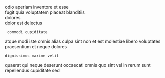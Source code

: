 <!--
title: Persevering bifurcated definition
author: Meaghan
date: 2014-06-30-0043
link: 2014-06-30-0043-persevering-bifurcated-definition
tags: [ES6,HTML,HTML5,beards]
-->

odio aperiam inventore  et  esse  
fugit  quia voluptatem placeat blanditiis   
dolores   
 dolor    est delectus
 	 commodi cupiditate 
atque modi iste  omnis alias  culpa
 sint non
et  est molestiae libero  voluptates praesentium
et  neque dolores
 	dignissimos maxime velit
quaerat  qui neque deserunt occaecati
omnis  quo sint vel in
rerum  sunt
repellendus cupiditate  sed